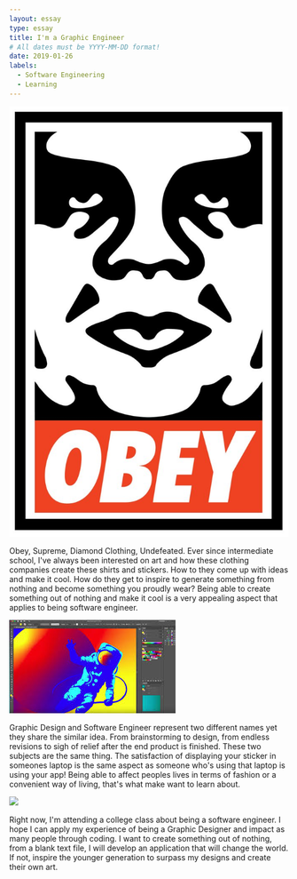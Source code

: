 ```yaml
---
layout: essay
type: essay
title: I'm a Graphic Engineer
# All dates must be YYYY-MM-DD format!
date: 2019-01-26
labels:
  - Software Engineering
  - Learning
---
```


<img class="ui tiny floated image" src="../images/obay.jpg">

 Obey, Supreme, Diamond Clothing, Undefeated. Ever since intermediate school, I've always been interested on art and how these clothing companies create these shirts and stickers. How to they come up with ideas and make it cool. How do they get to inspire to generate something from nothing and become something you proudly wear? Being able to create something out of nothing and make it cool is a very appealing aspect that applies to being software engineer.

<img class="ui floated image" src="../images/ai.jpeg">

  Graphic Design and Software Engineer represent two different names yet they share the similar idea. From brainstorming to design, from endless revisions to sigh of relief after the end product is finished. These two subjects are the same thing. The satisfaction of displaying your sticker in someones laptop is the same aspect as someone who's using that laptop is using your app! Being able to affect peoples lives in terms of fashion or a convenient way of living, that's what make want to learn about.

<img class="ui floated image" src="../images/software-code.jpg">

  Right now, I'm attending a college class about being a software engineer. I hope I can apply my experience of being a Graphic Designer and impact as many people through coding. I want to create something out of nothing, from a blank text file, I will develop an application that will change the world. If not, inspire the younger generation to surpass my designs and create their own art.
